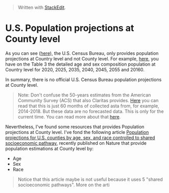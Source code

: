


> Written with [StackEdit](https://stackedit.io/).

# U.S. Population projections at County level

As you can see ([here](https://www.census.gov/programs-surveys/popproj/guidance.html)), the U.S. Census Bureau, only provides population projections at Country level and not County level. For example, [here](https://www.census.gov/data/tables/2017/demo/popproj/2017-summary-tables.html), you have on the Table 3 the detailed age and sex composition population at Country level for 2020, 2025, 2035, 2040, 2045, 2055 and 20160.

In summary, there is no official U.S. Census Bureau population projections at County level.

> Note: Don't confuse the 50-years estimates from the American Community Survey (ACS) that also Claritas provides. [Here](https://www.census.gov/programs-surveys/acs/guidance/estimates.html) you can read that this is just 60 months of collected asta from, for example, 2014-2018. But these data are no forecasted data. This is only for the current time. You can read more about that [here](https://www.census.gov/data/developers/data-sets/acs-5year.html).

Nevertheless, I've found some resources that provides Population projections at County level. I've fond the following article [Population projections for U.S. counties by age, sex, and race controlled to shared socioeconomic pathway](https://www.nature.com/articles/sdata20195#ref17), recently published on Nature that provide population estimations at County level by:

- Age
- Sex
- Race

> Notice that this article maybe is not useful because it uses 5 "shared socioeconomic pathways". More on the arti
<!--stackedit_data:
eyJoaXN0b3J5IjpbLTU2NDA0OTgwOSwtNDY1MzI4NjhdfQ==
-->